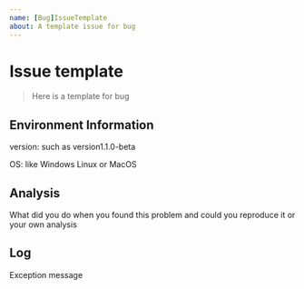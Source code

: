 ```yaml
---
name: [Bug]IssueTemplate
about: A template issue for bug
---
```


# Issue template
> Here is a template for bug



## Environment Information

version: such as version1.1.0-beta

OS: like Windows Linux or MacOS



## Analysis
What did you do when you found this problem and could you reproduce it or your own analysis



## Log
Exception message

